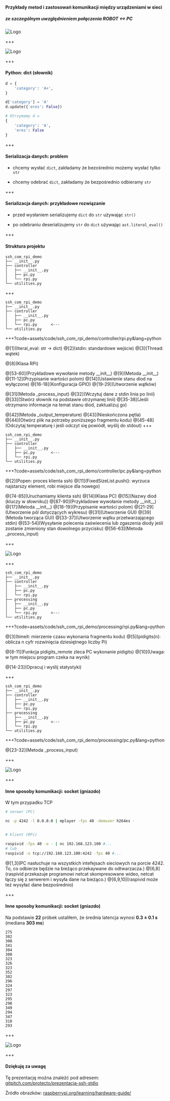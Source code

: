 #### Przykłady metod i zastosowań komunikacji między urządzeniami w sieci

##### ze szczególnym uwzględnieniem połączenia ROBOT <-> PC

![Logo](assets/img/controller.png)

+++

![Logo](assets/img/controller.png)

+++

#### Python: dict (słownik)

```python
d = {
    'category': 'A+',
}

d['category'] = 'A'
d.update({'eres': False})

# Otrzymamy d = 
{
    'category': 'A',
    'eres': False
}
```

+++

#### Serializacja danych: problem

* chcemy wysłać `dict`, zakładamy że bezośrednio możemy wysłać tylko `str`

* chcemy odebrać `dict`, zakładamy że bezpośrednio odbieramy `str` 

+++

#### Serializacja danych: przykładowe rozwiązanie

* przed wysłaniem serializujemy `dict` do `str` używając `str()`

* po odebraniu deserializujemy `str` do `dict` używając `ast.literal_eval()`

+++

#### Struktura projektu

```text
ssh_com_rpi_demo
├── __init__.py
├── controller
│   ├── __init__.py
│   ├── pc.py
│   └── rpi.py
└── utilities.py
```

+++

```text
ssh_com_rpi_demo
├── __init__.py
├── controller
│   ├── __init__.py
│   ├── pc.py
│   └── rpi.py      <---
└── utilities.py
```

+++?code=assets/code/ssh_com_rpi_demo/controller/rpi.py&lang=python

@[1](literal_eval: str -> dict)
@[2](stdin: standardowe wejście)
@[3](Thread: wątek)

@[8](Klasa RPi)

@[53-60](Przykładowe wywołanie metody \_\_init\_\_)
@[9](Metoda \_\_init\_\_)
@[11-12](Przypisanie wartości polom)
@[14](Ustawienie stanu diod na wyłączone)
@[16-18](Konfiguracja GPIO)
@[19-29](Utworzenie wątków)

@[31](Metoda _process_input)
@[32](Wczytuj dane z stdin linia po linii)
@[33](Stwórz słownik na podstawie otrzymanej linii)
@[35-38](Jeśli otrzymano informacje na temat stanu diod, zaktualizuj go)

@[42](Metoda \_output_temperature)
@[43](Nieskończona pętla)    
@[44](Otwórz plik na potrzeby poniższego fragmentu kodu)
@[45-48](Odczytaj temperaturę i jeśli odczyt się powiódł, wyślij do stdout)
+++

```text
ssh_com_rpi_demo
├── __init__.py
├── controller
│   ├── __init__.py
│   ├── pc.py       <---
│   └── rpi.py
└── utilities.py
```

+++?code=assets/code/ssh_com_rpi_demo/controller/pc.py&lang=python

@[2](Popen: proces klienta ssh)
@[11](FixedSizeList.push(): wyrzuca najstarszy element, robi miejsce dla nowego)

@[74-85](Uruchamiamy klienta ssh)
@[14](Klasa PC)
@[15](Nazwy diod (kluczy w słowniku))
@[87-90](Przykładowe wywołanie metody \_\_init\_\_)
@[17](Metoda \_\_init\_\_)
@[18-19](Przypisanie wartości polom)
@[21-29](Utworzenie pól dotyczących wykresu)
@[31](Utworzenie GUI)
@[39](Metoda tworząca GUI)
@[33-37](Utworzenie wątku przetwarzającego stdin)
@[53-54](Wysyłanie polecenia zaświecenia lub zgaszenia diody jeśli zostanie zmieniony stan dowolnego przycisku)
@[56-63](Metoda _process_input)

+++

![Logo](assets/img/processing.png)

+++

```text
ssh_com_rpi_demo
├── __init__.py
├── controller
│   ├── __init__.py
│   ├── pc.py
│   └── rpi.py
├── processing
│   ├── __init__.py
│   ├── pc.py
│   └── rpi.py      <---
└── utilities.py
```

+++?code=assets/code/ssh_com_rpi_demo/processing/rpi.py&lang=python

@[3](timeit: mierzenie czasu wykonania fragmentu kodu)
@[5](pidigits(n): oblicza n cyfr rozwinięcia dziesiętnego liczby Pi)

@[8-11](Funkcja pidigits_remote zleca PC wykonanie pidigits)
@[10](Uwaga: w tym miejscu program czeka na wynik)

@[14-23](Opracuj i wyślij statystyki)

+++

```text
ssh_com_rpi_demo
├── __init__.py
├── controller
│   ├── __init__.py
│   ├── pc.py
│   └── rpi.py
├── processing
│   ├── __init__.py
│   ├── pc.py       <---
│   └── rpi.py
└── utilities.py
```

+++?code=assets/code/ssh_com_rpi_demo/processing/pc.py&lang=python

@[23-32](Metoda _process_input)

+++

![Logo](assets/img/processing_plot.png)

+++

#### Inne sposoby komunikacji: socket (gniazdo)

W tym przypadku TCP

```bash
# serwer (PC)

nc -p 4242 -l 0.0.0.0 | mplayer -fps 40 -demuxer h264es -


# klient (RPi)

raspivid -fps 40 -o - | nc 192.168.123.100 #...
# lub
raspivid -o tcp://192.168.123.100:4242 -fps 40 #...
```

@[1,3](PC nasłuchuje na wszystkich intefejsach sieciowych na porcie 4242. To, co odbierze będzie na bieżąco przekaywane do odtwarzacza.)
@[6,8](raspivid przekazuje programowi netcat skompresowane wideo, netcat łączy się z serwerem i wysyła dane na bieżąco.)
@[6,9,10](raspivid może też wysyłać dane bezpośrednio)

+++

#### Inne sposoby komunikacji: socket (gniazdo)

Na podstawie **22** próbek ustaliłem, że średnia latencja wynosi **0.3 ± 0.1 s** (mediana **303 ms**)

```text
275
302
300
341
304
300
323
326
323
352
302
296
324
297
323
295
298
349
294
347
318
293
```

+++

![Logo](assets/img/fbf.png)

+++

#### Dziękuję za uwagę

Tę prezentację można znaleźć pod adresem: [gitpitch.com/protecto/prezentacja-ssh-stdio](https://gitpitch.com/protecto/prezentacja-ssh-stdio)

Źródło obrazków: [raspberrypi.org/learning/hardware-guide/](https://www.raspberrypi.org/learning/hardware-guide/)
